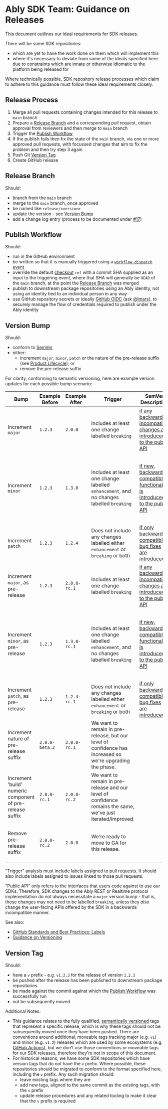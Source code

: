 # Ably SDK Team: Guidance on Releases

This document outlines our ideal requirements for SDK releases.

There will be some SDK repositories:

- which are yet to have the work done on them which will implement this
- where it's necessary to deviate from some of the ideals specified here due to constraints which are innate or otherwise idiomatic to the platform being released for

Where technically possible, SDK repository release processes which claim to adhere to this guidance must follow these ideal requirements closely.

## Release Process

1. Merge all pull requests containing changes intended for this release to `main` branch
2. Prepare a [Release Branch](#release-branch) and a corresponding pull request, obtain approval from reviewers and then merge to `main` branch
3. Trigger the [Publish Workflow](#publish-workflow)
4. If the publish fails then fix the state of the `main` branch, via one or more approved pull requests, with focussed changes that aim to fix the problem and then try step 3 again
5. Push Git [Version Tag](#version-tag)
6. Create GitHub release

## Release Branch

Should:

- branch from the `main` branch
- merge to the `main` branch, once approved
- be named like `release/<version>`
- update the version - see [Version Bump](#version-bump)
- add a change log entry (process to be documented under [#17](https://github.com/ably/engineering/issues/17))

## Publish Workflow

Should:

- run in the GitHub environment
- be written so that it is manually triggered using a [`workflow_dispatch` event](https://docs.github.com/en/actions/using-workflows/events-that-trigger-workflows#workflow_dispatch)
- override the default [checkout](https://github.com/actions/checkout) `ref` with a commit SHA supplied as an input to the triggering event, where that SHA will generally be `HEAD` of the `main` branch, at the point the [Release Branch](#release-branch) was merged
- publish to downstream package repositories using an Ably identity, not using an identity tied to an individual person in any way
- use GitHub repository secrets or ideally [GitHub OIDC](https://docs.github.com/en/actions/deployment/security-hardening-your-deployments/about-security-hardening-with-openid-connect) (ask [@lmars](https://github.com/lmars)), to securely manage the flow of credentials required to publish under the Ably identity

## Version Bump

Should:

- conform to [SemVer](https://semver.org/)
- either:
  - increment `major`, `minor`, `patch` or the nature of the pre-release suffix (see [Product Lifecycle](product-lifecycle.md)); or
  - remove the pre-release suffix

For clarity, conforming to semantic versioning, here are example version updates for each possible bump scenario:

| Bump | Example Before | Example After | Trigger | SemVer Description | Notes |
| ---- | -------------- | ------------- | ------- | ------------------ | ----- |
| Increment `major` | `1.2.3` | `2.0.0` | Includes at least one change labelled `breaking` | [if any backwards incompatible changes are introduced to the public API](https://semver.org/#spec-item-8) | Users may need to change their code if they are using the affected APIs. |
| Increment `minor` | `1.2.3` | `1.3.0` | Includes at least one change labelled `enhancement`, and no changes labelled `breaking` | [if new, backwards compatible functionality is introduced to the public API](https://semver.org/#spec-item-7) | Also include enhancements which don't change the public API but do add or improve functionality (e.g. performance improvement). |
| Increment `patch` | `1.2.3` | `1.2.4` | Does not include any changes labelled either `enhancement` or `breaking` or both | [if only backwards compatible bug fixes are introduced](https://semver.org/#spec-item-6) |
| Increment `major`, as pre-release | `1.2.3` | `2.0.0-rc.1` | Includes at least one change labelled `breaking` | [if any backwards incompatible changes are introduced to the public API](https://semver.org/#spec-item-8) | Users may need to change their code if they are using the affected APIs. |
| Increment `minor`, as pre-release | `1.2.3` | `1.3.0-rc.1` | Includes at least one change labelled `enhancement`, and no changes labelled `breaking` | [if new, backwards compatible functionality is introduced to the public API](https://semver.org/#spec-item-7) | Also include enhancements which don't change the public API but do add or improve functionality (e.g. performance improvement). |
| Increment `patch`, as pre-release | `1.2.3` | `1.2.4-rc.1` | Does not include any changes labelled either `enhancement` or `breaking` or both | [if only backwards compatible bug fixes are introduced](https://semver.org/#spec-item-6) |
| Increment nature of pre-release suffix | `2.0.0-beta.2` | `2.0.0-rc.1` | We want to remain in pre-release, but our level of confidence has increased so we're upgrading the phase. |
| Increment 'build' numeric component of pre-release suffix | `2.0.0-rc.1` | `2.0.0-rc.2` | We want to remain in pre-release and our level of confidence remains the same, we've just iterated/improved. |
| Remove pre-release suffix | `2.0.0-rc.2` | `2.0.0` | We're ready to move to GA for this release. | | Has implications for scope of changelog entry. See [this comment](https://github.com/ably/engineering/issues/17#issuecomment-1310626521). |

"Trigger" analysis must include labels assigned to pull requests.
It should also include labels assigned to issues linked to those pull requests.

"Public API" only refers to the interfaces that users code against to use our SDKs.
Therefore, SDK changes to the Ably REST or Realtime protocol implementation do not always necessitate a `major` version bump - that is, those changes may not need to be labelled `breaking`, unless they _also_ change the user-facing APIs offered by the SDK in a backwards incompatible manner.

See also:

- [GitHub Standards and Best Practices: Labels](github.md#labels)
- [Guidance on Versioning](versioning.md)

## Version Tag

Should:

- have a `v` prefix - e.g. `v1.2.3` for the release of version `1.2.3`
- be pushed after the release has been published to downstream package repositories
- be made against the commit against which the [Publish Workflow](#publish-workflow) was successfully run
- not be subsequently moved

Additional Notes:

- This guidance relates to the fully qualified, [semantically versioned](https://semver.org/) tags that represent a specific release,
  which is why these tags should not be subsequently moved once they have been pushed.
  There are conventions around additional, moveable tags tracking major (e.g. `v1`) and minor (e.g. `v1.2`) releases which are used by some ecosystems (e.g. [GitHub Actions](https://docs.github.com/en/actions/creating-actions/releasing-and-maintaining-actions)), but we don't use those conventions or moveable tags for our SDK releases, therefore they're not in scope of this document.
- For historical reasons, we have some SDK repositories which have version tags that do not have the `v` prefix.
  Where possible, these repositories should be migrated to conform to the format specified here, including the `v` prefix.
  Any such migration should:
  - leave existing tags where they are
  - add new tags, aligned to the same commit as the existing tags, with the `v` prefix
  - update release procedures and any related tooling to make it clear that the `v` prefix is required
